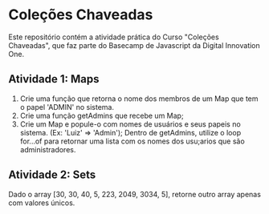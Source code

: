 # Coleções Chaveadas
<p>
Este repositório contém a atividade prática do Curso "Coleções Chaveadas", que faz parte do Basecamp de Javascript da Digital Innovation One.
</p>

<div>

  ## Atividade 1: Maps
  <ol>
  <li>Crie uma função que retorna o nome dos membros de um Map que tem o papel 'ADMIN' no sistema.</li>
  <li>Crie uma função getAdmins que recebe um Map;</li>
  <li>Crie um Map e popule-o com nomes de usuários e seus papeis no sistema. (Ex: 'Luiz' => 'Admin');
  Dentro de getAdmins, utilize o loop for...of para retornar uma lista com os nomes dos usu;arios que são administradores.</li>
  </ol>
</div>

<div>

  ## Atividade 2: Sets
  <p>
  Dado o array [30, 30, 40, 5, 223, 2049, 3034, 5], retorne outro array apenas com valores únicos.
  </p>

</div>